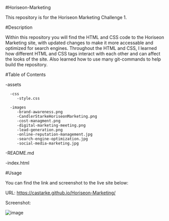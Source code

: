 #Horiseon-Marketing

This repository is for the Horiseon Marketing Challenge 1.

#Description

Within this repository you will find the HTML and CSS code to the Horiseon Marketing site, with updated changes to make it more accessable and optimized for search engines. Throughout the HTML and CSS, I learned how different HTML and CSS tags interact with each other and can affect the looks of the site. Also learned how to use many git-commands to help build the repository.

#Table of Contents

   -assets
      
      -css
         -style.css

      -images
         -brand-awareness.png
         -CandlerStarkeHoriseonMarketing.png
         -cost-managment.png
         -digital-marketing-meeting.png
         -lead-generation.png
         -online-reputation-management.jpg
         -search-engine-optimization.jpg
         -social-media-marketing.jpg
         
   -README.md
   
   -index.html

 
 #Usage
 
 You can find the link and screenshot to the live site below:
 
 URL: https://castarke.github.io/Horiseon-Marketing/
 
 Screenshot:
 
 ![image](https://user-images.githubusercontent.com/122697165/215358492-0e296743-91f3-4e79-97be-42d7811292a8.png)

 
 
